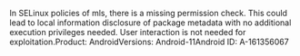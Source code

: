 In SELinux policies of mls, there is a missing permission check. This could lead to local information disclosure of package metadata with no additional execution privileges needed. User interaction is not needed for exploitation.Product: AndroidVersions: Android-11Android ID: A-161356067